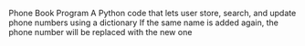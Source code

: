Phone Book Program
A Python code that lets user store, search, and update phone numbers using a dictionary
If the same name is added again, the phone number will be replaced with the new one

